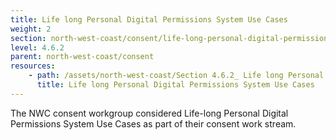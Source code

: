 ```yaml
---
title: Life long Personal Digital Permissions System Use Cases
weight: 2
section: north-west-coast/consent/life-long-personal-digital-permissions-system-use-cases
level: 4.6.2
parent: north-west-coast/consent
resources: 
    - path: /assets/north-west-coast/Section 4.6.2_ Life long Personal Digital Permissions System Use Cases.pdf
      title: Life long Personal Digital Permissions System Use Cases
---
```

 
The NWC consent workgroup considered Life-long Personal Digital Permissions System Use Cases as part of their consent work stream.

